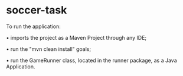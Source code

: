 # soccer-task
To run the application:

• imports the project as a Maven Project through any IDE;

• run the "mvn clean install" goals;

• run the GameRunner class, located in the runner package, as a Java Application.

